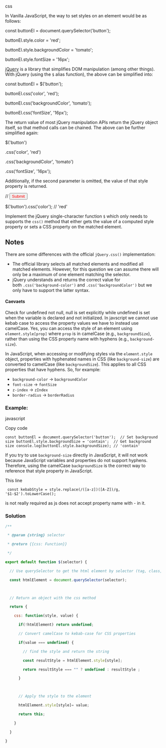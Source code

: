 css

In Vanilla JavaScript, the way to set styles on an element would be as follows:

const buttonEl = document.querySelector('button');

buttonEl.style.color = 'red';

buttonEl.style.backgroundColor = 'tomato';

buttonEl.style.fontSize = '16px';

[jQuery](https://jquery.com/) is a library that simplifies DOM manipulation (among other things). With jQuery (using the `$` alias function), the above can be simplified into:

const buttonEl = $('button');

buttonEl.css('color', 'red');

buttonEl.css('backgroundColor', 'tomato');

buttonEl.css('fontSize', '16px');

The return value of most jQuery manipulation APIs return the jQuery object itself, so that method calls can be chained. The above can be further simplified again:

$('button')

  .css('color', 'red')

  .css('backgroundColor', 'tomato')

  .css('fontSize', '16px');

Additionally, if the second parameter is omitted, the value of that style property is returned.

// <button style="color: red">Submit</button>

$('button').css('color'); // 'red'

Implement the jQuery single-character function `$` which only needs to supports the `css()` method that either gets the value of a computed style property or sets a CSS property on the matched element.

## Notes

There are some differences with the official `jQuery.css()` implementation:

- The official library selects all matched elements and modified all matched elements. However, for this question we can assume there will only be a maximum of one element matching the selector.
- jQuery understands and returns the correct value for both `.css('background-color')` and `.css('backgroundColor')` but we only have to support the latter syntax.


#### Caevaets

Check for undefined not null, null is set explicitly while undefined is set when the variable is declared and not initialized.
In javscript we cannot use kebab case to access the property values we have to instead use camelCase.
Yes, you can access the style of an element using `element.style[prop]` where `prop` is in camelCase (e.g., `backgroundSize`), rather than using the CSS property name with hyphens (e.g., `background-size`).

In JavaScript, when accessing or modifying styles via the `element.style` object, properties with hyphenated names in CSS (like `background-size`) are converted to camelCase (like `backgroundSize`). This applies to all CSS properties that have hyphens. So, for example:

- `background-color` → `backgroundColor`
- `font-size` → `fontSize`
- `z-index` → `zIndex`
- `border-radius` → `borderRadius`

### Example:

javascript

Copy code

`const buttonEl = document.querySelector('button');  // Set background size buttonEl.style.backgroundSize = 'contain';  // Get background size console.log(buttonEl.style.backgroundSize); // 'contain'`

If you try to use `background-size` directly in JavaScript, it will not work because JavaScript variables and properties do not support hyphens. Therefore, using the camelCase `backgroundSize` is the correct way to reference that style property in JavaScript.

This line 
```
 const kebabStyle = style.replace(/([a-z])([A-Z])/g, '$1-$2').toLowerCase();
```
is not really required as js does not accept property name with - in it.

### Solution


```js
/**

 * @param {string} selector

 * @return {{css: Function}}

 */

export default function $(selector) {

  // Use querySelector to get the html element by selector (tag, class, id, etc.)

  const htmlElement = document.querySelector(selector);

  

  // Return an object with the css method

  return {

    css: function(style, value) {

      if(!htmlElement) return undefined;

      // Convert camelCase to kebab-case for CSS properties

      if(value === undefined) {

        // find the style and return the string

        const resultStyle = htmlElement.style[style];

        return resultStyle === "" ? undefined : resultStyle ;

      }    

  

      // Apply the style to the element

      htmlElement.style[style]= value;

      return this;

    }

  }

}
```